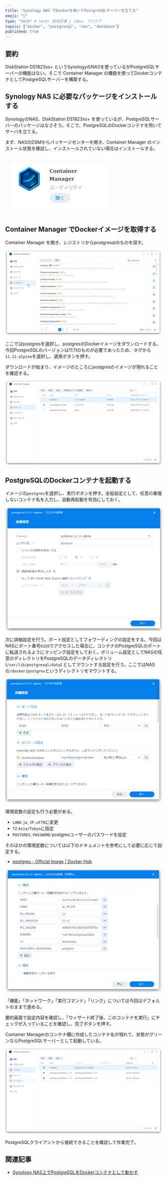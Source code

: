 ```yaml
---
title: "Synology NAS でDockerを用いてPostgreSQLサーバーを立てる"
emoji: "🎉"
type: "tech" # tech: 技術記事 / idea: アイデア
topics: ["docker", "postgresql", "nas", "database"]
published: true
---
```


## 要約

DiskStation DS1823xs+ というSynologyのNASを使っているがPostgreSQLサーバーの機能はない。そこで Container Manager の機能を使ってDockerコンテナとしてPostgreSQLサーバーを構築する。

## Synology NAS に必要なパッケージをインストールする

SynologyのNAS、DiskStation DS1823xs+ を使っているが、PostgreSQLサーバーのパッケージはなさそう。そこで、PostgreSQLのDockerコンテナを用いてサーバを立てる。

まず、NASのDSMからパッケージセンターを開き、Container Manager のインストール状態を確認し、インストールされていない場合はインストールする。

![](/images/synology-nas-postgresql/2024-06-09_124448.png)

## Container Manager でDockerイメージを取得する

Container Manager を開き、レジストリからpostgresqlのものを探す。

![](/images/synology-nas-postgresql/2024-06-09_125427.png)

ここではpostgresを選択し、postgresのDockerイメージをダウンロードする。今回PostgreSQLのバージョンは11.11のものが必要であったため、タグから`11.11-alpine`を選択し、適用ボタンを押す。

ダウンロードが始まり、イメージのところにpostgresのイメージが現れることを確認する。

![](/images/synology-nas-postgresql/2024-06-09_130253.png)

## PostgreSQLのDockerコンテナを起動する

イメージの`postgres`を選択し、実行ボタンを押す。全般設定として、任意の重複しないコンテナ名を入力し、自動再起動を有効にしておく。

![](/images/synology-nas-postgresql/2024-06-09_130730.png)

次に詳細設定を行う。ポート設定としてフォワーディングの設定をする。今回はNASにポート番号`6320`でアクセスした場合に、コンテナのPostgreSQLのポートに転送されるようにマッピング設定をしておく。ボリューム設定としてNASの任意のディレクトリをPostgreSQLのデータディレクトリ (`/var/lib/postgresql/data`) としてマウントする設定を行う。ここではNASの`/docker/postgres`というディレクトリをマウントする。

![](/images/synology-nas-postgresql/2024-06-09_131523.png)

環境変数の設定も行う必要がある。

- `LANG`
    `ja_JP.utf8`に変更
- `TZ`
    `Asia/Tokyo`に指定
- `POSTGRES_PASSWORD`
    postgresユーザーのパスワードを設定

そのほかの環境変数については以下のドキュメントを参考にして必要に応じて設定する。

- [postgres - Official Image | Docker Hub](https://registry.hub.docker.com/_/postgres/)

![](/images/synology-nas-postgresql/2024-06-09_132359.png)

「機能」「ネットワーク」「実行コマンド」「リンク」については今回はデフォルトのままで進める。

要約画面で設定内容を確認し、「ウィザード終了後、このコンテナを実行」にチェックが入っていることを確認し、完了ボタンを押す。

Container Managerのコンテナ欄に作成したコンテナ名が現れて、状態がグリーンならPostgreSQLサーバーとして起動している。

![](/images/synology-nas-postgresql/2024-06-09_133403.png)

PostgreSQLクライアントから接続できることを確認して作業完了。

## 関連記事

- [Synology NAS上でPostgreSQLをDockerコンテナとして動かす](https://zenn.dev/yuyakato/articles/3059fb69da41cd)
